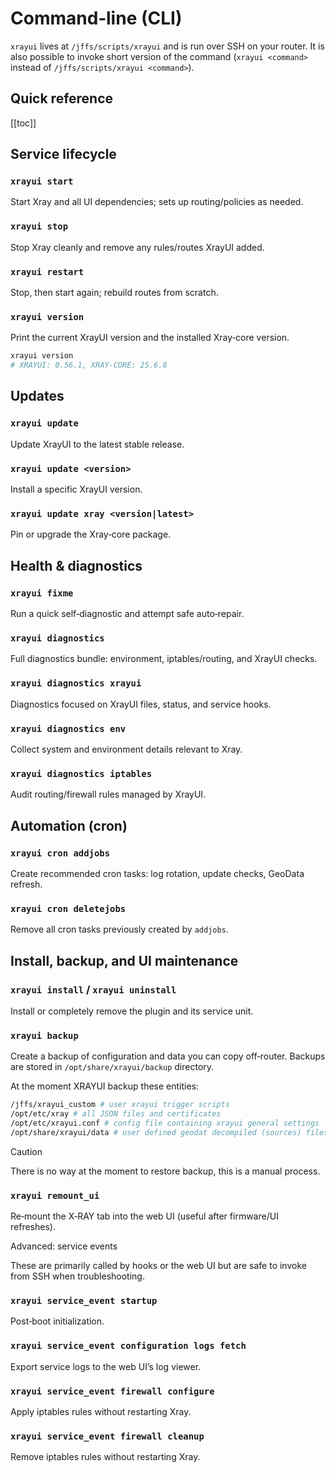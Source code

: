 # Command‑line (CLI)

`xrayui` lives at `/jffs/scripts/xrayui` and is run over SSH on your router. It is also possible to invoke short version of the command (`xrayui <command>` instead of `/jffs/scripts/xrayui <command>`).

## Quick reference

[[toc]]

## Service lifecycle

### `xrayui start`

Start Xray and all UI dependencies; sets up routing/policies as needed.

### `xrayui stop`

Stop Xray cleanly and remove any rules/routes XrayUI added.

### `xrayui restart`

Stop, then start again; rebuild routes from scratch.

### `xrayui version`

Print the current XrayUI version and the installed Xray‑core version.

```bash
xrayui version
# XRAYUI: 0.56.1, XRAY-CORE: 25.6.8
```

## Updates

### `xrayui update`

Update XrayUI to the latest stable release.

### `xrayui update <version>`

Install a specific XrayUI version.

### `xrayui update xray <version|latest>`

Pin or upgrade the Xray‑core package.

## Health & diagnostics

### `xrayui fixme`

Run a quick self‑diagnostic and attempt safe auto‑repair.

### `xrayui diagnostics`

Full diagnostics bundle: environment, iptables/routing, and XrayUI checks.

### `xrayui diagnostics xrayui`

Diagnostics focused on XrayUI files, status, and service hooks.

### `xrayui diagnostics env`

Collect system and environment details relevant to Xray.

### `xrayui diagnostics iptables`

Audit routing/firewall rules managed by XrayUI.

## Automation (cron)

### `xrayui cron addjobs`

Create recommended cron tasks: log rotation, update checks, GeoData refresh.

### `xrayui cron deletejobs`

Remove all cron tasks previously created by `addjobs`.

## Install, backup, and UI maintenance

### `xrayui install` / `xrayui uninstall`

Install or completely remove the plugin and its service unit.

### `xrayui backup`

Create a backup of configuration and data you can copy off‑router. Backups are stored in `/opt/share/xrayui/backup` directory.

At the moment XRAYUI backup these entities:

```bash
/jffs/xrayui_custom # user xrayui trigger scripts
/opt/etc/xray # all JSON files and certificates
/opt/etc/xrayui.conf # config file containing xrayui general settings
/opt/share/xrayui/data # user defined geodat decompiled (sources) files
```

> [!Caution]
> There is no way at the moment to restore backup, this is a manual process.

### `xrayui remount_ui`

Re‑mount the X‑RAY tab into the web UI (useful after firmware/UI refreshes).

Advanced: service events

These are primarily called by hooks or the web UI but are safe to invoke from SSH when troubleshooting.

### `xrayui service_event startup`

Post‑boot initialization.

### `xrayui service_event configuration logs fetch`

Export service logs to the web UI’s log viewer.

### `xrayui service_event firewall configure`

Apply iptables rules without restarting Xray.

### `xrayui service_event firewall cleanup`

Remove iptables rules without restarting Xray.
